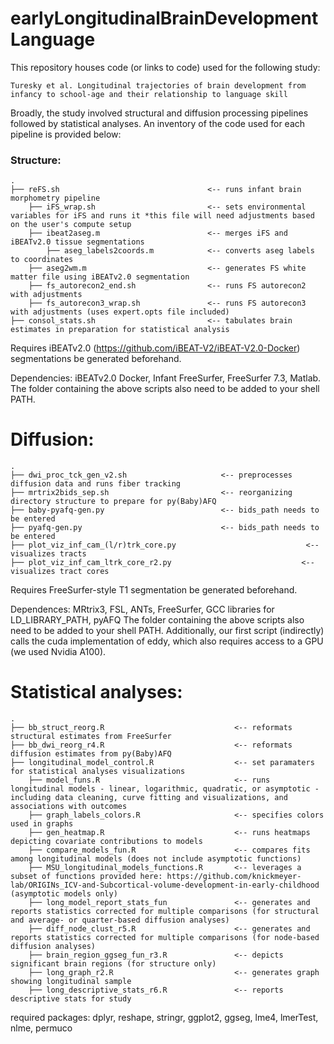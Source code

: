 # earlyLongitudinalBrainDevelopmentLanguage

This repository houses code (or links to code) used for the following study:

    Turesky et al. Longitudinal trajectories of brain development from infancy to school-age and their relationship to language skill

Broadly, the study involved structural and diffusion processing pipelines followed by statistical analyses. An inventory of the code used for each pipeline is provided below:

### Structure:

    .
    ├── reFS.sh                                 <-- runs infant brain morphometry pipeline
        ├── iFS_wrap.sh                         <-- sets environmental variables for iFS and runs it *this file will need adjustments based on the user's compute setup
        ├── ibeat2aseg.m                        <-- merges iFS and iBEATv2.0 tissue segmentations
            ├── aseg_labels2coords.m            <-- converts aseg labels to coordinates
        ├── aseg2wm.m                           <-- generates FS white matter file using iBEATv2.0 segmentation
        ├── fs_autorecon2_end.sh                <-- runs FS autorecon2 with adjustments
        ├── fs_autorecon3_wrap.sh               <-- runs FS autorecon3 with adjustments (uses expert.opts file included)
    ├── consol_stats.sh                         <-- tabulates brain estimates in preparation for statistical analysis


Requires iBEATv2.0 (https://github.com/iBEAT-V2/iBEAT-V2.0-Docker) segmentations be generated beforehand. 

Dependencies: iBEATv2.0 Docker, Infant FreeSurfer, FreeSurfer 7.3, Matlab.
The folder containing the above scripts also need to be added to your shell PATH. 


# Diffusion:

    .
    ├── dwi_proc_tck_gen_v2.sh                     <-- preprocesses diffusion data and runs fiber tracking
    ├── mrtrix2bids_sep.sh                         <-- reorganizing directory structure to prepare for py(Baby)AFQ
    ├── baby-pyafq-gen.py                          <-- bids_path needs to be entered 
    ├── pyafq-gen.py                               <-- bids_path needs to be entered 
    ├── plot_viz_inf_cam_(l/r)trk_core.py                             <-- visualizes tracts 
    ├── plot_viz_inf_cam_ltrk_core_r2.py                             <-- visualizes tract cores 


Requires FreeSurfer-style T1 segmentation be generated beforehand.

Dependences: MRtrix3, FSL, ANTs, FreeSurfer, GCC libraries for LD_LIBRARY_PATH, pyAFQ
The folder containing the above scripts also need to be added to your shell PATH. Additionally, our first script (indirectly) calls the cuda implementation of eddy, which also requires access to a GPU (we used Nvidia A100). 


# Statistical analyses:

    .
    ├── bb_struct_reorg.R                             <-- reformats structural estimates from FreeSurfer 
    ├── bb_dwi_reorg_r4.R                             <-- reformats diffusion estimates from py(Baby)AFQ
    ├── longitudinal_model_control.R                  <-- set paramaters for statistical analyses visualizations
        ├── model_funs.R                              <-- runs longitudinal models - linear, logarithmic, quadratic, or asymptotic - including data cleaning, curve fitting and visualizations, and associations with outcomes
        ├── graph_labels_colors.R                     <-- specifies colors used in graphs
        ├── gen_heatmap.R                             <-- runs heatmaps depicting covariate contributions to models
        ├── compare_models_fun.R                      <-- compares fits among longitudinal models (does not include asymptotic functions)
        ├── MSU_longitudinal_models_functions.R       <-- leverages a subset of functions provided here: https://github.com/knickmeyer-lab/ORIGINs_ICV-and-Subcortical-volume-development-in-early-childhood (asymptotic models only)
        ├── long_model_report_stats_fun               <-- generates and reports statistics corrected for multiple comparisons (for structural and average- or quarter-based diffusion analyses)  
        ├── diff_node_clust_r5.R                      <-- generates and reports statistics corrected for multiple comparisons (for node-based diffusion analyses)
        ├── brain_region_ggseg_fun_r3.R               <-- depicts significant brain regions (for structure only)
        ├── long_graph_r2.R                           <-- generates graph showing longitudinal sample
        ├── long_descriptive_stats_r6.R               <-- reports descriptive stats for study


required packages: dplyr, reshape, stringr, ggplot2, ggseg, lme4, lmerTest, nlme, permuco





